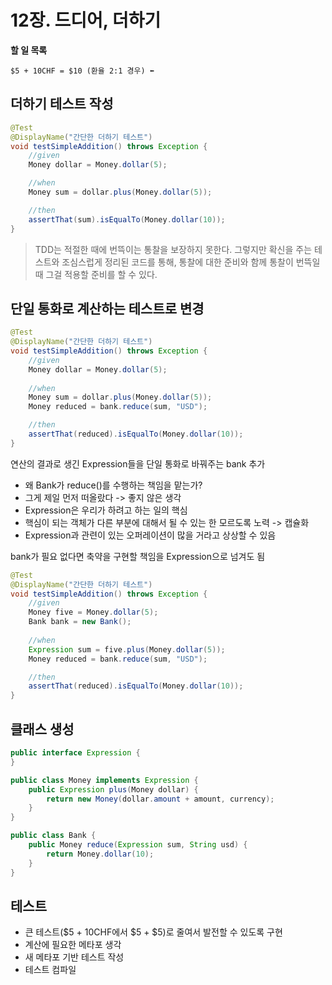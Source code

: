 # 12장. 드디어, 더하기

**할 일 목록**

```text
$5 + 10CHF = $10 (환율 2:1 경우) ⬅
```

## 더하기 테스트 작성

```java
@Test
@DisplayName("간단한 더하기 테스트")
void testSimpleAddition() throws Exception {
    //given
    Money dollar = Money.dollar(5);

    //when
    Money sum = dollar.plus(Money.dollar(5));

    //then
    assertThat(sum).isEqualTo(Money.dollar(10));
}
```

> TDD는 적절한 때에 번뜩이는 통찰을 보장하지 못한다. 그렇지만 확신을 주는 테스트와 조심스럽게 정리된 코드를 통해, 통찰에 대한 준비와 함께 통찰이 번뜩일 때 그걸 적용할 준비를 할 수 있다.

## 단일 통화로 계산하는 테스트로 변경

```java
@Test
@DisplayName("간단한 더하기 테스트")
void testSimpleAddition() throws Exception {
    //given
    Money dollar = Money.dollar(5);
    
    //when
    Money sum = dollar.plus(Money.dollar(5));
    Money reduced = bank.reduce(sum, "USD");

    //then
    assertThat(reduced).isEqualTo(Money.dollar(10));
}
```

연산의 결과로 생긴 Expression들을 단일 통화로 바꿔주는 bank 추가

- 왜 Bank가 reduce()를 수행하는 책임을 맡는가?
- 그게 제일 먼저 떠올랐다 -> 좋지 않은 생각
- Expression은 우리가 하려고 하는 일의 핵심
- 핵심이 되는 객체가 다른 부분에 대해서 될 수 있는 한 모르도록 노력 -> 캡슐화
- Expression과 관련이 있는 오퍼레이션이 많을 거라고 상상할 수 있음

bank가 필요 없다면 축약을 구현할 책임을 Expression으로 넘겨도 됨

```java
@Test
@DisplayName("간단한 더하기 테스트")
void testSimpleAddition() throws Exception {
    //given
    Money five = Money.dollar(5);
    Bank bank = new Bank();
    
    //when
    Expression sum = five.plus(Money.dollar(5));
    Money reduced = bank.reduce(sum, "USD");

    //then
    assertThat(reduced).isEqualTo(Money.dollar(10));
}
```

## 클래스 생성

```java
public interface Expression {
}
```

```java
public class Money implements Expression {
    public Expression plus(Money dollar) {
        return new Money(dollar.amount + amount, currency);
    }
}
```

```java
public class Bank {
    public Money reduce(Expression sum, String usd) {
        return Money.dollar(10);
    }
}
```

## 테스트

- 큰 테스트($5 + 10CHF에서 $5 + $5)로 줄여서 발전할 수 있도록 구현
- 계산에 필요한 메타포 생각
- 새 메타포 기반 테스트 작성
- 테스트 컴파일

